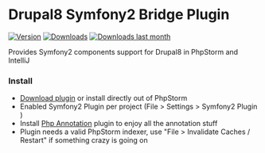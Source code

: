 Drupal8 Symfony2 Bridge Plugin
==========================
[![Version](http://phpstorm.espend.de/badge/7487/version)](https://plugins.jetbrains.com/plugin/7487)
[![Downloads](http://phpstorm.espend.de/badge/7487/downloads)](https://plugins.jetbrains.com/plugin/7487)
[![Downloads last month](http://phpstorm.espend.de/badge/7487/last-month)](https://plugins.jetbrains.com/plugin/7487)

Provides Symfony2 components support for Drupal8 in PhpStorm and IntelliJ

### Install
* [Download plugin](http://plugins.jetbrains.com/plugin/xxx) or install directly out of PhpStorm
* Enabled Symfony2 Plugin per project (File > Settings > Symfony2 Plugin )
* Install [Php Annotation](http://plugins.jetbrains.com/plugin/7320) plugin to enjoy all the annotation stuff
* Plugin needs a valid PhpStorm indexer, use "File > Invalidate Caches / Restart" if something crazy is going on

